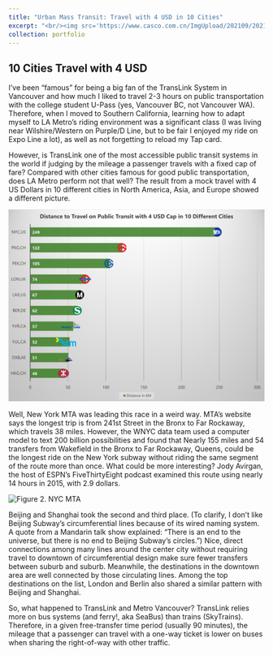 ```yaml
---
title: "Urban Mass Transit: Travel with 4 USD in 10 Cities"
excerpt: "<br/><img src='https://www.casco.com.cn/ImgUpload/202109/20210925184432_8015.jpg'>"
collection: portfolio
---
```


## 10 Cities Travel with 4 USD

I’ve been “famous” for being a big fan of the TransLink System in Vancouver and how much I liked to travel 2-3 hours on public transportation with the college student U-Pass (yes, Vancouver BC, not Vancouver WA). Therefore, when I moved to Southern California, learning how to adapt myself to LA Metro’s riding environment was a significant class (I was living near Wilshire/Western on Purple/D Line, but to be fair I enjoyed my ride on Expo Line a lot), as well as not forgetting to reload my Tap card. 

However, is TransLink one of the most accessible public transit systems in the world if judging by the mileage a passenger travels with a fixed cap of fare? Compared with other cities famous for good public transportation, does LA Metro perform not that well? The result from a mock travel with 4 US Dollars in 10 different cities in North America, Asia, and Europe showed a different picture. 

![Figure 1. Miles](/images/Slide1.JPG)

Well, New York MTA was leading this race in a weird way. MTA’s website says the longest trip is from 241st Street in the Bronx to Far Rockaway, which travels 38 miles. However, the WNYC data team used a computer model to text 200 billion possibilities and found that Nearly 155 miles and 54 transfers from Wakefield in the Bronx to Far Rockaway, Queens, could be the longest ride on the New York subway without riding the same segment of the route more than once. What could be more interesting? Jody Avirgan, the host of ESPN’s FiveThirtyEight podcast examined this route using nearly 14 hours in 2015, with 2.9 dollars. 

![Figure 2. NYC MTA](https://assets.bwbx.io/images/users/iqjWHBFdfxIU/i.nx6.OkaSK8/v0/-999x-999.gif)

Beijing and Shanghai took the second and third place. (To clarify, I don’t like Beijing Subway’s circumferential lines because of its wired naming system. A quote from a Mandarin talk show explained: “There is an end to the universe, but there is no end to Beijing Subway’s circles.”) Nice, direct connections among many lines around the center city without requiring travel to downtown of circumferential design make sure fewer transfers between suburb and suburb. Meanwhile, the destinations in the downtown area are well connected by those circulating lines. Among the top destinations on the list, London and Berlin also shared a similar pattern with Beijing and Shanghai. 

So, what happened to TransLink and Metro Vancouver? TransLink relies more on bus systems (and ferry!, aka SeaBus) than trains (SkyTrains). Therefore, in a given free-transfer time period (usually 90 minutes), the mileage that a passenger can travel with a one-way ticket is lower on buses when sharing the right-of-way with other traffic. 

